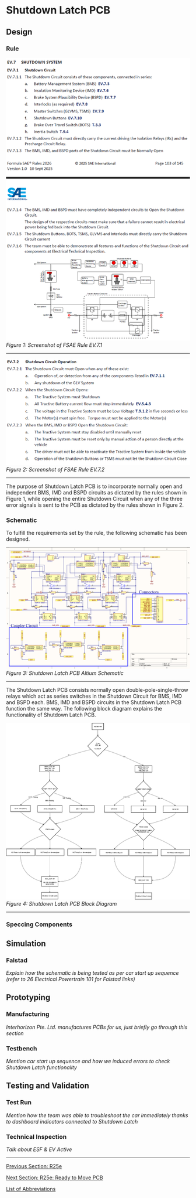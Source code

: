 # Shutdown Latch PCB

## Design
### Rule
![EV.7.1](../Figures/Rule_Shutdown%20Circuit%201.png)  
_Figure 1: Screenshot of FSAE Rule EV.7.1_

---

![EV.7.2](../Figures/Rule_Shutdown%20Circuit%202.png)  
_Figure 2: Screenshot of FSAE Rule EV.7.2_

---

The purpose of Shutdown Latch PCB is to incorporate normally open and independent BMS, IMD and BSPD circuits as dictated by the rules shown in Figure 1, while opening the entire Shutdown Circuit when any of the three error signals is sent to the PCB as dictated by the rules shown in Figure 2.

### Schematic
To fulfill the requirements set by the rule, the following schematic has been designed.  

![Shutdown Latch PCB Detailed Schematic](../Figures/Shutdown%20Latch%20PCB%20Detailed%20Schematic.png)  
_Figure 3: Shutdown Latch PCB Altium Schematic_

---

The Shutdown Latch PCB consists normally open double-pole-single-throw relays which act as series switches in the Shutdown Circuit for BMS, IMD and BSPD each. BMS, IMD and BSPD circuits in the Shutdown Latch PCB function the same way. The following block diagram explains the functionality of Shutdown Latch PCB.  

![Shutdown Latch PCB Block Diagram](../Figures/Shutdown%20Latch%20PCB%20Block%20Diagram.jpg)  
_Figure 4: Shutdown Latch PCB Block Diagram_

---

### Speccing Components


## Simulation
### Falstad
_Explain how the schematic is being tested as per car start up sequence (refer to 26 Electrical Powertrain 101 for Falstad links)_

## Prototyping
### Manufacturing
_Interhorizon Pte. Ltd. manufactures PCBs for us, just briefly go through this section_

### Testbench
_Mention car start up sequence and how we induced errors to check Shutdown Latch functionality_

## Testing and Validation
### Test Run
_Mention how the team was able to troubleshoot the car immediately thanks to dashboard indicators connected to Shutdown Latch_

### Technical Inspection
_Talk about ESF & EV Active_

---

[Previous Section: R25e](r25e.md)

[Next Section: R25e: Ready to Move PCB](ready-to-move.md)  

[List of Abbreviations](list-of-abbrev.md)